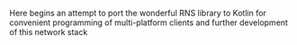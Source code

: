 Here begins an attempt to port the wonderful RNS library to Kotlin for convenient programming of multi-platform clients and further development of this network stack
